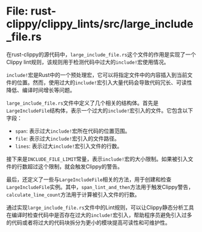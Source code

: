 # File: rust-clippy/clippy_lints/src/large_include_file.rs

在rust-clippy的源代码中，`large_include_file.rs`这个文件的作用是实现了一个Clippy lint规则，该规则用于检测代码中过大的`include!`宏使用情况。

`include!`宏是Rust中的一个预处理宏，它可以将指定文件中的内容插入到当前文件的位置。然而，使用过大的`include!`宏引入大量代码会导致代码冗长、可读性降低、编译时间增长等问题。

`large_include_file.rs`文件中定义了几个相关的结构体。首先是`LargeIncludeFile`结构体，表示一个过大的`include!`宏引入的文件。它包含以下字段：

- `span`: 表示过大`include!`宏所在代码的位置范围。
- `file`: 表示过大`include!`宏引入的文件路径。
- `lines`: 表示过大`include!`宏引入文件的行数。

接下来是`INCLUDE_FILE_LIMIT`常量，表示`include!`宏的大小限制。如果被引入文件的行数超过这个限制，就会触发Clippy的警告。

最后，还定义了一些与`LargeIncludeFile`相关的方法，用于创建和检查`LargeIncludeFile`实例。其中，`span_lint_and_then`方法用于触发Clippy警告，`calculate_line_count`方法用于计算被引入文件的行数。

通过实现`large_include_file.rs`文件中的Lint规则，可以让Clippy静态分析工具在编译时检查代码中是否存在过大的`include!`宏引入，帮助程序员避免引入过多的代码或者将过大的代码块拆分为更小的模块提高可读性和可维护性。

